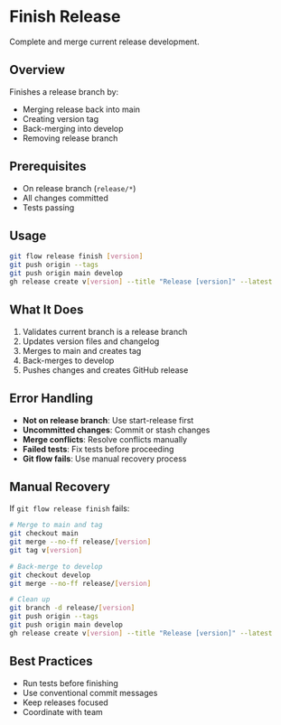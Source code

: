 # Finish Release

Complete and merge current release development.

## Overview

Finishes a release branch by:
- Merging release back into main
- Creating version tag
- Back-merging into develop
- Removing release branch

## Prerequisites
- On release branch (`release/*`)
- All changes committed
- Tests passing

## Usage

```bash
git flow release finish [version]
git push origin --tags
git push origin main develop
gh release create v[version] --title "Release [version]" --latest
```

## What It Does

1. Validates current branch is a release branch
2. Updates version files and changelog
3. Merges to main and creates tag
4. Back-merges to develop
5. Pushes changes and creates GitHub release


## Error Handling
- **Not on release branch**: Use start-release first
- **Uncommitted changes**: Commit or stash changes
- **Merge conflicts**: Resolve conflicts manually
- **Failed tests**: Fix tests before proceeding
- **Git flow fails**: Use manual recovery process

## Manual Recovery

If `git flow release finish` fails:

```bash
# Merge to main and tag
git checkout main
git merge --no-ff release/[version]
git tag v[version]

# Back-merge to develop
git checkout develop
git merge --no-ff release/[version]

# Clean up
git branch -d release/[version]
git push origin --tags
git push origin main develop
gh release create v[version] --title "Release [version]" --latest
```

## Best Practices
- Run tests before finishing
- Use conventional commit messages
- Keep releases focused
- Coordinate with team